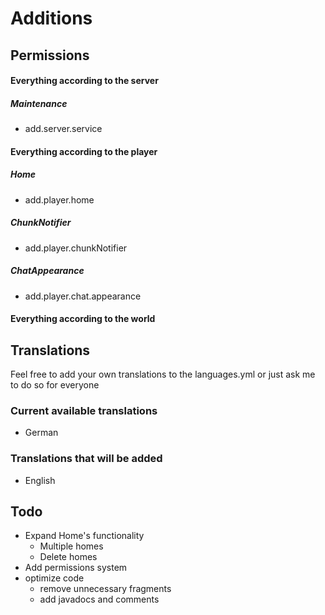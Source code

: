 # Additions

## Permissions

#### **Everything according to the server**
##### Maintenance
* add.server.service

#### **Everything according to the player**
##### Home
* add.player.home
##### ChunkNotifier
* add.player.chunkNotifier
##### ChatAppearance
* add.player.chat.appearance

#### **Everything according to the world**


## Translations
Feel free to add your own translations to the languages.yml or just ask me to do so for everyone

### Current available translations
* German

### Translations that will be added
* English


## Todo
* Expand Home's functionality
  * Multiple homes
  * Delete homes
* Add permissions system
* optimize code
  * remove unnecessary fragments
  * add javadocs and comments
